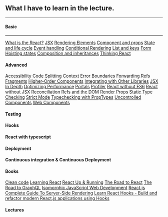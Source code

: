 ## What I have to learn in the lecture.

---

#### Basic

---

[What is the React?]()
[JSX](https://ko.reactjs.org/docs/introducing-jsx.html)
[Rendering Elements]()
[Component and props]()
[State and life cycle]()
[Event handling]()
[Conditional Rendering]()
[List and keys]()
[Form]()
[Hoisting states]()
[Composition and inheritances]()
[Thinking React]()

#### Advanced
[Accessibility]()
[Code Splitting]()
[Context]()
[Error Boundaries]()
[Forwarding Refs]()
[Fragments]()
[Higher-Order Components]()
[Integrating with Other Libraries]()
[JSX In Depth]()
[Optimizing Performance]()
[Portals]()
[Profiler]()
[React without ES6]()
[React without JSX]()
[Reconciliation]()
[Refs and the DOM]()
[Render Props]()
[Static Type Checking]()
[Strict Mode]()
[Typechecking with PropTypes]()
[Uncontrolled Components]()
[Web Components]()


#### Testing

#### Hooks

#### React with typescript

#### Deployment

#### Continuous integration & Continuous Deployment

#### Books
[Clean code]()
[Learning React]()
[React Up & Running]()
[The Road to React]()
[The Road to GraphQL]()
[Isomorphic JavaScript Web Development]()
[React.js Complete Guide To Server-Side Rendering]()
[Learn React Hooks - Build and refactor modern React.js applications using Hooks]()

#### Lectures
[]()
[]()
[]()

